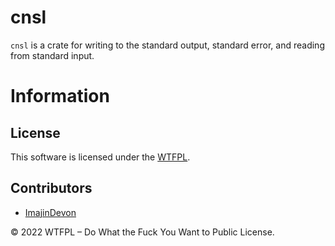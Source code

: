 # cnsl
`cnsl` is a crate for writing to the standard output, standard error, and reading from standard input.

# Information
## License
This software is licensed under the [WTFPL](https://www.wtfpl.net/).

## Contributors
- [ImajinDevon](https://www.github.com/imajindevon/)


<footer>© 2022 WTFPL – Do What the Fuck You Want to Public License.</footer>